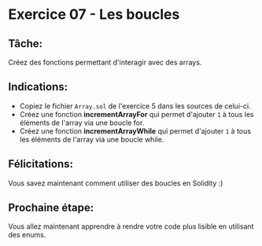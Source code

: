 # Exercice 07 - Les boucles

## Tâche:

Créez des fonctions permettant d'interagir avec des arrays.

## Indications:

- Copiez le fichier `Array.sol` de l'exercice 5 dans les sources de celui-ci.
- Créez une fonction **incrementArrayFor** qui permet d'ajouter `1` à tous les éléments de l'array via une boucle for.
- Créez une fonction **incrementArrayWhile** qui permet d'ajouter `1` à tous les éléments de l'array via une boucle while.

## Félicitations:

Vous savez maintenant comment utiliser des boucles en Solidity :)

## Prochaine étape:

Vous allez maintenant apprendre à rendre votre code plus lisible en utilisant des enums.
